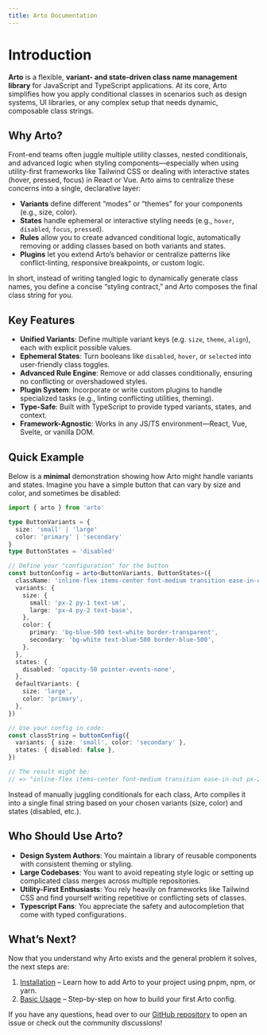 ```yaml
---
title: Arto Documentation
---
```


# Introduction

**Arto** is a flexible, **variant- and state-driven class name management library** for JavaScript and TypeScript applications. At its core, Arto simplifies how you apply conditional classes in scenarios such as design systems, UI libraries, or any complex setup that needs dynamic, composable class strings.

## Why Arto?

Front-end teams often juggle multiple utility classes, nested conditionals, and advanced logic when styling components—especially when using utility-first frameworks like Tailwind CSS or dealing with interactive states (hover, pressed, focus) in React or Vue. Arto aims to centralize these concerns into a single, declarative layer:

- **Variants** define different “modes” or “themes” for your components (e.g., size, color).
- **States** handle ephemeral or interactive styling needs (e.g., `hover`, `disabled`, `focus`, `pressed`).
- **Rules** allow you to create advanced conditional logic, automatically removing or adding classes based on both variants and states.
- **Plugins** let you extend Arto’s behavior or centralize patterns like conflict-linting, responsive breakpoints, or custom logic.

In short, instead of writing tangled logic to dynamically generate class names, you define a concise “styling contract,” and Arto composes the final class string for you.

## Key Features

- **Unified Variants**: Define multiple variant keys (e.g. `size`, `theme`, `align`), each with explicit possible values.
- **Ephemeral States**: Turn booleans like `disabled`, `hover`, or `selected` into user-friendly class toggles.
- **Advanced Rule Engine**: Remove or add classes conditionally, ensuring no conflicting or overshadowed styles.
- **Plugin System**: Incorporate or write custom plugins to handle specialized tasks (e.g., linting conflicting utilities, theming).
- **Type-Safe**: Built with TypeScript to provide typed variants, states, and context.
- **Framework-Agnostic**: Works in any JS/TS environment—React, Vue, Svelte, or vanilla DOM.

## Quick Example

Below is a **minimal** demonstration showing how Arto might handle variants and states. Imagine you have a simple button that can vary by size and color, and sometimes be disabled:

```ts
import { arto } from 'arto'

type ButtonVariants = {
  size: 'small' | 'large'
  color: 'primary' | 'secondary'
}
type ButtonStates = 'disabled'

// Define your "configuration" for the button
const buttonConfig = arto<ButtonVariants, ButtonStates>({
  className: 'inline-flex items-center font-medium transition ease-in-out',
  variants: {
    size: {
      small: 'px-2 py-1 text-sm',
      large: 'px-4 py-2 text-base',
    },
    color: {
      primary: 'bg-blue-500 text-white border-transparent',
      secondary: 'bg-white text-blue-500 border-blue-500',
    },
  },
  states: {
    disabled: 'opacity-50 pointer-events-none',
  },
  defaultVariants: {
    size: 'large',
    color: 'primary',
  },
})

// Use your config in code:
const classString = buttonConfig({
  variants: { size: 'small', color: 'secondary' },
  states: { disabled: false },
})

// The result might be:
// => "inline-flex items-center font-medium transition ease-in-out px-2 py-1 text-sm bg-white text-blue-500 border-blue-500"
```

Instead of manually juggling conditionals for each class, Arto compiles it into a single final string based on your chosen variants (size, color) and states (disabled, etc.).

## Who Should Use Arto?

- **Design System Authors**: You maintain a library of reusable components with consistent theming or styling.
- **Large Codebases**: You want to avoid repeating style logic or setting up complicated class merges across multiple repositories.
- **Utility-First Enthusiasts**: You rely heavily on frameworks like Tailwind CSS and find yourself writing repetitive or conflicting sets of classes.
- **Typescript Fans**: You appreciate the safety and autocompletion that come with typed configurations.

## What’s Next?

Now that you understand why Arto exists and the general problem it solves, the next steps are:

1. [Installation](/getting-started/installation) – Learn how to add Arto to your project using pnpm, npm, or yarn.
2. [Basic Usage](/getting-started/basic-usage) – Step-by-step on how to build your first Arto config.

If you have any questions, head over to our [GitHub repository](https://github.com/hamidelgendy/arto) to open an issue or check out the community discussions!
